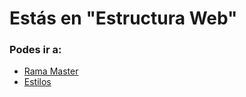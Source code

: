 # Estás en "Estructura Web"

### Podes ir a:
- [Rama Master](https://github.com/giselarevalo/mercadoLiebre/tree/master) 
- [Estilos](https://github.com/giselarevalo/mercadoLiebre/tree/ml_estilos) 
